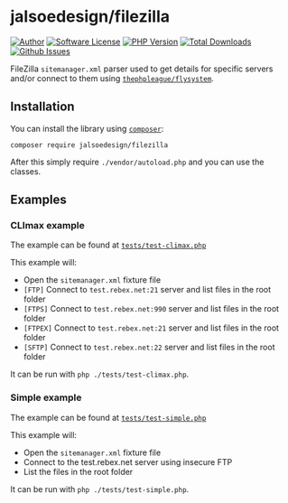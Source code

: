 # jalsoedesign/filezilla

[![Author](https://img.shields.io/badge/author-jalsoedesign-blue.svg?style=flat-square)](https://jalsoedesign.net)
[![Software License](https://img.shields.io/github/license/h2ooooooo/FileZilla.svg)](LICENSE)
[![PHP Version](https://img.shields.io/packagist/php-v/jalsoedesign/filezilla.svg?style=flat-square)](https://packagist.org/packages/jalsoedesign/filezilla)
[![Total Downloads](https://img.shields.io/packagist/dt/jalsoedesign/filezilla.svg?style=flat-square)](https://packagist.org/packages/jalsoedesign/filezilla)
[![Github Issues](https://img.shields.io/github/issues/h2ooooooo/FileZilla.svg)](https://github.com/jalsoedesign/filezilla/issues)

FileZilla `sitemanager.xml` parser used to get details for specific servers and/or connect to them using [`thephpleague/flysystem`](https://github.com/thephpleague/flysystem).

## Installation

You can install the library using [`composer`](https://getcomposer.org/):

    composer require jalsoedesign/filezilla

After this simply require `./vendor/autoload.php` and you can use the classes.
## Examples

### CLImax example
 
The example can be found at [`tests/test-climax.php`](./tests/test-climax.php)

This example will:

 - Open the `sitemanager.xml` fixture file
 - `[FTP]` Connect to `test.rebex.net:21` server and list files in the root folder 
 - `[FTPS]` Connect to `test.rebex.net:990` server and list files in the root folder 
 - `[FTPEX]` Connect to `test.rebex.net:21` server and list files in the root folder 
 - `[SFTP]` Connect to `test.rebex.net:22` server and list files in the root folder 
 
It can be run with `php ./tests/test-climax.php`.

### Simple example
 
The example can be found at [`tests/test-simple.php`](./tests/test-simple.php)

This example will:

 - Open the `sitemanager.xml` fixture file
 - Connect to the test.rebex.net server using insecure FTP
 - List the files in the root folder

It can be run with `php ./tests/test-simple.php`.
